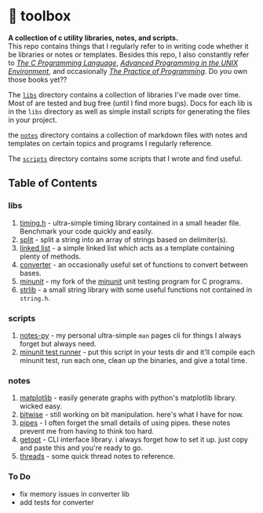 # 🧰 toolbox

**A collection of c utility libraries, notes, and scripts.**  
This repo contains things that I regularly refer to in writing code whether it be libraries or notes or templates. Besides this repo, I also constantly refer to [*The C Programming Language*](https://www.amazon.com/Programming-Language-2nd-Brian-Kernighan/dp/0131103628), [*Advanced Programming in the UNIX Environment*](https://www.amazon.com/Advanced-Programming-UNIX-Environment-3rd/dp/0321637739/ref=sr_1_1?crid=2NN6COWGMBAIA&dchild=1&keywords=advanced+programming+in+the+unix+environment&qid=1621436787&s=books&sprefix=Advanced+programmin%2Cstripbooks%2C172&sr=1-1), and occasionally [*The Practice of Programming*](https://www.amazon.com/Practice-Programming-Addison-Wesley-Professional-Computing/dp/020161586X/ref=sr_1_1?crid=2YJUQ6BB5LMOP&dchild=1&keywords=the+practice+of+programming&qid=1621436871&s=books&sprefix=the+practice+of+programming%2Cstripbooks%2C286&sr=1-1). Do *you* own those books yet??

The [`libs`](https://github.com/breakthatbass/toolbox/tree/master/libs) directory contains a collection of libraries I've made over time. Most of are tested and bug free (until I find more bugs). Docs for each lib is in the `libs` directory as well as simple install scripts for generating the files in your project.

the [`notes`](https://github.com/breakthatbass/toolbox/tree/master/notes) directory contains a collection of markdown files with notes and templates on certain topics and programs I regularly reference.  

The [`scripts`](https://github.com/breakthatbass/toolbox/tree/master/scripts) directory contains some scripts that I wrote and find useful.

## Table of Contents

### libs
1. [timing.h](https://github.com/breakthatbass/toolbox/tree/master/libs#timingh) - ultra-simple timing library contained in a small header file. Benchmark your code quickly and easily.
2. [split](https://github.com/breakthatbass/toolbox/tree/master/libs#split) - split a string into an array of strings based on delimiter(s).
3. [linked list](https://github.com/breakthatbass/toolbox/tree/master/libs#linked-list) - a simple linked list which acts as a template containing plenty of methods.
4. [converter](https://github.com/breakthatbass/toolbox/tree/master/libs#converter) - an occasionally useful set of functions to convert between bases.
5. [minunit]() - my fork of the [minunit](https://github.com/siu/minunit) unit testing program for C programs.
6. [strlib](https://github.com/breakthatbass/toolbox/tree/master/libs#strlib) - a small string library with some useful functions not contained in `string.h`.

### scripts
1. [notes-py](https://github.com/breakthatbass/toolbox/tree/master/scripts/notes-py) - my personal ultra-simple `man` pages cli for things I always forget but always need. 
2. [minunit test runner](https://github.com/breakthatbass/toolbox/blob/master/scripts/run_tests.sh) - put this script in your tests dir and it'll compile each minunit test, run each one, clean up the binaries, and give a total time.


### notes
1. [matplotlib](https://github.com/breakthatbass/toolbox/blob/master/notes/plot.md) - easily generate graphs with python's matplotlib library. wicked easy.
2. [bitwise](https://github.com/breakthatbass/toolbox/blob/master/notes/bitwise.md) - still working on bit manipulation. here's what I have for now.
3. [pipes](https://github.com/breakthatbass/toolbox/blob/master/notes/pipes.md) - I often forget the small details of using pipes. these notes prevent me from having to think too hard.
4. [getopt](https://github.com/breakthatbass/toolbox/blob/master/notes/getopt.md) - CLI interface library. i always forget how to set it up. just copy and paste this and you're ready to go.
5. [threads](https://github.com/breakthatbass/toolbox/blob/master/notes/threads.md) - some quick thread notes to reference.


### To Do
- fix memory issues in converter lib
- add tests for converter

